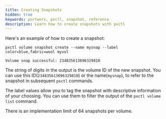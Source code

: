```yaml
---
title: Creating Snapshots
hidden: true
keywords: portworx, pxctl, snapshot, reference
description: Learn how to create snapshots with pxctl
---
```


Here's an example of how to create a snapshot:

```text
pxctl volume snapshot create --name mysnap --label color=blue,fabric=wool myvol
```

```
Volume snap successful: 234835613696329810
```

The string of digits in the output is the volume ID of the new snapshot. You can use this ID\(`234835613696329810`\) or the name\(`mysnap`\), to refer to the snapshot in subsequent `pxctl` commands.

The label values allow you to tag the snapshot with descriptive information of your choosing. You can use them to filter the output of the `pxctl volume list` command.

There is an implementation limit of 64 snapshots per volume.
